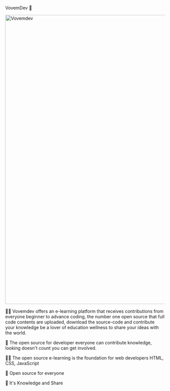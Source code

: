VovemDev 👋

<img width="911" alt="Vovemdev" src="https://user-images.githubusercontent.com/24244287/178589876-13a157cc-b47a-4db9-b773-4de4b4e8fc4b.png">

🙋‍♀️ Vovemdev offers an e-learning platform that receives contributions from everyone beginner to advance coding, the number one open source that full code contents are uploaded, download the source-code and contribute your knowledge be a lover of education wellness to share your ideas with the world.

🌈 The open source for developer everyone can contribute knowledge, looking doesn't count you can get involved.

👩‍💻 The open source e-learning is the foundation for web developers HTML, CSS, JavaScript

🍿 Open source for everyone

🧙 It's Knowledge and Share
